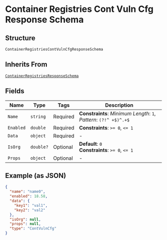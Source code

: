 
# Container Registries Cont Vuln Cfg Response Schema

## Structure

`ContainerRegistriesContVulnCfgResponseSchema`

## Inherits From

[`ContainerRegistriesResponseSchema`](../../doc/models/container-registries-response-schema.md)

## Fields

| Name | Type | Tags | Description |
|  --- | --- | --- | --- |
| `Name` | `string` | Required | **Constraints**: *Minimum Length*: `1`, *Pattern*: `(?!^ +$)^.+$` |
| `Enabled` | `double` | Required | **Constraints**: `>= 0`, `<= 1` |
| `Data` | `object` | Required | - |
| `IsOrg` | `double?` | Optional | **Default**: `0`<br>**Constraints**: `>= 0`, `<= 1` |
| `Props` | `object` | Optional | - |

## Example (as JSON)

```json
{
  "name": "name0",
  "enabled": 18.58,
  "data": {
    "key1": "val1",
    "key2": "val2"
  },
  "isOrg": null,
  "props": null,
  "type": "ContVulnCfg"
}
```

